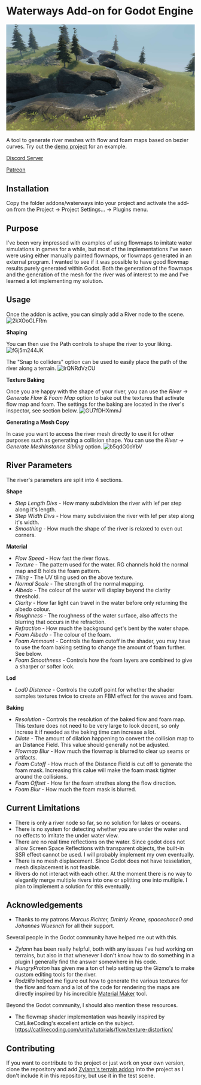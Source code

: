 # Waterways Add-on for Godot Engine

[![Waterways Add-on for Godot v0.1.0 Released - Feature Overview](https://raw.githubusercontent.com/Arnklit/media/main/WaterWaysAdd-on/screenshot01.jpg)](https://youtu.be/t54jUPFtRO8 "Waterways Add-on for Godot v0.1.0 Released - Feature Overview")

A tool to generate river meshes with flow and foam maps based on bezier curves. Try out the [demo project](https://github.com/Arnklit/WaterGenGodotDemo) for an example.

[Discord Server](https://discord.gg/mjGvWwQwv2)

[Patreon](https://www.patreon.com/arnklit)

Installation
-----------
Copy the folder addons/waterways into your project and activate the add-on from the Project -> Project Settings... -> Plugins menu.

Purpose
-------
I've been very impressed with examples of using flowmaps to imitate water simulations in games for a while, but most of the implementations I've seen were using either manually painted flowmaps, or flowmaps generated in an external program. I wanted to see if it was possible to have good flowmap results purely generated within Godot. Both the generation of the flowmaps and the generation of the mesh for the river was of interest to me and I've learned a lot implementing my solution.

Usage
-----
Once the addon is active, you can simply add a River node to the scene.
![2kXOoGLFRm](https://user-images.githubusercontent.com/4955051/102621243-3437a200-4137-11eb-9912-c91cadc0dd1e.gif)

**Shaping**

You can then use the Path controls to shape the river to your liking. 
![fGj5m244JK](https://user-images.githubusercontent.com/4955051/102622232-a1980280-4138-11eb-9a82-4d168055d10b.gif)

The "Snap to colliders" option can be used to easily place the path of the river along a terrain.
![lrQNRdVzCU](https://user-images.githubusercontent.com/4955051/102622600-271bb280-4139-11eb-9b4a-c53ea4a4d004.gif)

**Texture Baking**

Once you are happy with the shape of your river, you can use the *River -> Generate Flow & Foam Map* option to bake out the textures that activate flow map and foam. The settings for the baking are located in the river's inspector, see section below.
![GU7fDHXmmJ](https://user-images.githubusercontent.com/4955051/102623078-de182e00-4139-11eb-8e65-d95bad4ed310.gif)

**Generating a Mesh Copy**

In case you want to access the river mesh directly to use it for other purposes such as generating a collision shape. You can use the *River -> Generate MeshInstance Sibling* option.
![b5qdG0oYbV](https://user-images.githubusercontent.com/4955051/102623733-e1f88000-413a-11eb-8c79-99a1977fbca9.gif)

River Parameters
----------------
The river's parameters are split into 4 sections.

**Shape**

- *Step Length Divs* - How many subdivision the river with lef per step along it's length.
- *Step Width Divs* - How many subdivision the river with lef per step along it's width.
- *Smoothing* - How much the shape of the river is relaxed to even out corners.

**Material**

- *Flow Speed* - How fast the river flows.
- *Texture* - The pattern used for the water. RG channels hold the normal map and B holds the foam pattern.
- *Tiling* - The UV tiling used on the above texture.
- *Normal Scale* - The strength of the normal mapping.
- *Albedo* - The colour of the water will display beyond the clarity threshold.
- *Clarity* - How far light can travel in the water before only returning the albedo colour.
- *Roughness* - The roughness of the water surface, also affects the blurring that occurs in the refraction.
- *Refraction* - How much the background get's bent by the water shape.
- *Foam Albedo* - The colour of the foam.
- *Foam Ammount* - Controls the foam cutoff in the shader, you may have to use the foam baking setting to change the amount of foam further. See below.
- *Foam Smoothness* - Controls how the foam layers are combined to give a sharper or softer look.

**Lod**

- *Lod0 Distance* - Controls the cutoff point for whether the shader samples textures twice to create an FBM effect for the waves and foam.

**Baking**

- *Resolution* - Controls the resolution of the baked flow and foam map. This texture does not need to be very large to look decent, so only increse it if needed as the baking time can increase a lot.
- *Dilate* - The amount of dilation happening to convert the collision map to an Distance Field. This value should generally not be adjusted.
- *Flowmap Blur* - How much the flowmap is blurred to clear up seams or artifacts.
- *Foam Cutoff* - How much of the Distance Field is cut off to generate the foam mask. Increasing this calue will make the foam mask tighter around the collisions.
- *Foam Offset* - How far the foam strethes along the flow direction.
- *Foam Blur* - How much the foam mask is blurred.

Current Limitations
-------------------
* There is only a river node so far, so no solution for lakes or oceans.
* There is no system for detecting whether you are under the water and no effects to imitate the under water view.
* There are no real time reflections on the water. Since godot does not allow Screen Space Reflections with transparent objects, the built-in SSR effect cannot be used. I will probably implement my own eventually.
* There is no mesh displacement. Since Godot does not have tesselation, mesh displacement is not feasible.
* Rivers do not interact with each other. At the moment there is no way to elegantly merge multiple rivers into one or splitting one into multiple. I plan to implement a solution for this eventually.

Acknowledgements
---------------
* Thanks to my patrons *Marcus Richter, Dmitriy Keane, spacechace0 and Johannes Wuesnch* for all their support.

Several people in the Godot community have helped me out with this.
* *Zylann* has been really helpful, both with any issues I've had working on terrains, but also in that whenever I don't know how to do something in a plugin I generally find the answer somewhere in his code.
* *HungryProton* has given me a ton of help setting up the Gizmo's to make custom editing tools for the river.
* *Rodzilla* helped me figure out how to generate the various textures for the flow and foam and a lot of the code for rendering the maps are directly inspired by his incredible [Material Maker](https://rodzilla.itch.io/material-maker) tool.

Beyond the Godot community, I should also mention these resources.
* The flowmap shader implementation was heavily inspired by CatLikeCoding's excellent article on the subject. https://catlikecoding.com/unity/tutorials/flow/texture-distortion/

Contributing
------------
If you want to contribute to the project or just work on your own version, clone the repository and add [Zylann's terrain addon](https://github.com/Zylann/godot_heightmap_plugin) into the project as I don't include it in this repository, but use it in the test scene.
